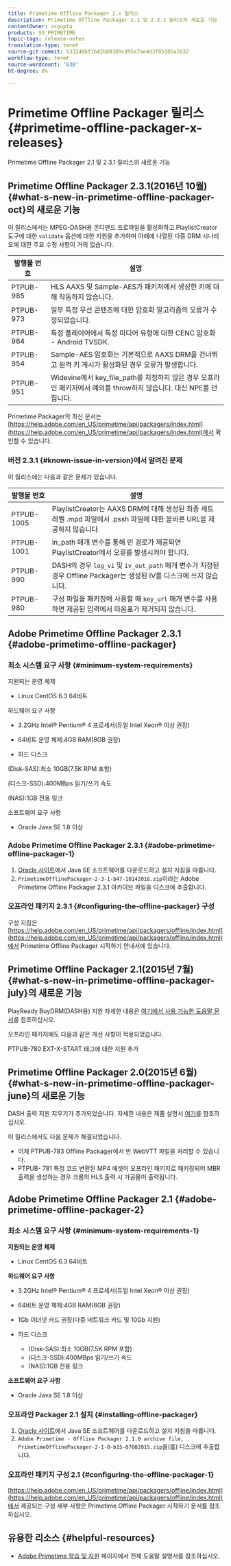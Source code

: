 ```yaml
---
title: Primetime Offline Packager 2.x 릴리스
description: Primetime Offline Packager 2.1 및 2.3.1 릴리스의 새로운 기능
contentOwner: asgupta
products: SG_PRIMETIME
topic-tags: release-notes
translation-type: tm+mt
source-git-commit: b33240bf1b42b80389cd95a7ae4d3f85185a2d32
workflow-type: tm+mt
source-wordcount: '638'
ht-degree: 0%

---
```



# Primetime Offline Packager 릴리스 {#primetime-offline-packager-x-releases}

Primetime Offline Packager 2.1 및 2.3.1 릴리스의 새로운 기능

## Primetime Offline Packager 2.3.1(2016년 10월) {#what-s-new-in-primetime-offline-packager-oct}의 새로운 기능

이 릴리스에서는 MPEG-DASH용 온디맨드 프로파일을 활성화하고 PlaylistCreator 도구에 대한 `validate` 옵션에 대한 지원을 추가하며 아래에 나열된 다중 DRM 시나리오에 대한 주요 수정 사항이 거의 없습니다.

| **발행물 번호** | **설명** |
|---|---|
| PTPUB-985 | HLS AAXS 및 Sample-AES가 패키저에서 생성한 키에 대해 작동하지 않습니다. |
| PTPUB-973 | 일부 특정 무선 콘텐츠에 대한 암호화 알고리즘의 오류가 수정되었습니다. |
| PTPUB-964 | 특정 플레이어에서 특정 미디어 유형에 대한 CENC 암호화 - Android TVSDK. |
| PTPUB-954 | Sample-AES 암호화는 기본적으로 AAXS DRM을 건너뛰고 원격 키 게시가 활성화된 경우 오류가 발생합니다. |
| PTPUB-951 | Widevine에서 key_file_path를 지정하지 않은 경우 오프라인 패키저에서 예외를 throw하지 않습니다. 대신 NPE를 던집니다. |

Primetime Packager의 최신 문서는 [https://help.adobe.com/en_US/primetime/api/packagers/index.html](https://help.adobe.com/en_US/primetime/api/packagers/index.html)에서 확인할 수 있습니다.

### 버전 2.3.1 {#known-issue-in-version}에서 알려진 문제

이 릴리스에는 다음과 같은 문제가 있습니다.

| **발행물 번호** | **설명** |
|---|---|
| PTPUB-1005 | PlaylistCreator는 AAXS DRM에 대해 생성된 최종 세트 레벨 .mpd 파일에서 .pssh 파일에 대한 올바른 URL을 제공하지 않습니다. |
| PTPUB-1001 | in_path 매개 변수를 통해 빈 경로가 제공되면 PlaylistCreator에서 오류를 발생시켜야 합니다. |
| PTPUB-990 | DASH의 경우 `log_vi` 및 `iv_out_path` 매개 변수가 지정된 경우 Offline Packager는 생성된 IV를 디스크에 쓰지 않습니다. |
| PTPUB-980 | 구성 파일을 패키징에 사용할 때 `key_url` 매개 변수를 사용하면 제공된 입력에서 따옴표가 제거되지 않습니다. |

## Adobe Primetime Offline Packager 2.3.1 {#adobe-primetime-offline-packager}

### 최소 시스템 요구 사항 {#minimum-system-requirements}

지원되는 운영 체제

* Linux CentOS 6.3 64비트

하드웨어 요구 사항

* 3.2GHz Intel® Pentium® 4 프로세서(듀얼 Intel Xeon® 이상 권장)

* 64비트 운영 체제:4GB RAM(8GB 권장)

* 하드 디스크

(Disk-SAS):최소 10GB(7.5K RPM 포함)

(디스크-SSD):400MBps 읽기/쓰기 속도

(NAS):1GB 전용 링크

소프트웨어 요구 사항

* Oracle Java SE 1.8 이상

### Adobe Primetime Offline Packager 2.3.1 {#adobe-primetime-offline-packager-1}

1. [Oracle 사이트](https://www.oracle.com/technetwork/java/javase/downloads/index.html)에서 Java SE 소프트웨어를 다운로드하고 설치 지침을 따릅니다.
1. `PrimetimeOfflinePackager-2-3-1-b47-10142016.zip`이라는 Adobe Primetime Offline Packager 2.3.1 아카이브 파일을 디스크에 추출합니다.

### 오프라인 패키지 2.3.1 {#configuring-the-offline-packager} 구성

구성 지침은 [https://help.adobe.com/en_US/primetime/api/packagers/offline/index.html](https://help.adobe.com/en_US/primetime/api/packagers/offline/index.html)에서 Primetime Offline Packager 시작하기 안내서에 있습니다.

## Primetime Offline Packager 2.1(2015년 7월) {#what-s-new-in-primetime-offline-packager-july}의 새로운 기능

PlayReady BuyDRM(DASH용) 지원 자세한 내용은 [여기에서 사용 가능한 도움말 문서](https://help.adobe.com/en_US/primetime/api/packagers/offline/index.html)를 참조하십시오.

오프라인 패키저에도 다음과 같은 개선 사항이 적용되었습니다.

PTPUB-780 EXT-X-START 태그에 대한 지원 추가

## Primetime Offline Packager 2.0(2015년 6월) {#what-s-new-in-primetime-offline-packager-june}의 새로운 기능

DASH 출력 지원 지우기가 추가되었습니다. 자세한 내용은 제품 설명서 [여기](https://help.adobe.com/en_US/primetime/api/packagers/offline/index.html)를 참조하십시오.

이 릴리스에서도 다음 문제가 해결되었습니다.

* 이제 PTPUB-783 Offline Packager에서 빈 WebVTT 파일을 처리할 수 있습니다.
* PTPUB- 781 특정 코드 변환된 MP4 에셋이 오프라인 패키지로 패키징되어 MBR 출력을 생성하는 경우 크롬의 HLS 출력 시 가공물이 출력됩니다.

## Adobe Primetime Offline Packager 2.1 {#adobe-primetime-offline-packager-2}

### 최소 시스템 요구 사항 {#minimum-system-requirements-1}

**지원되는 운영 체제**

* Linux CentOS 6.3 64비트

**하드웨어 요구 사항**

* 3.2GHz Intel® Pentium® 4 프로세서(듀얼 Intel Xeon® 이상 권장)

* 64비트 운영 체제:4GB RAM(8GB 권장)

* 1Gb 이더넷 카드 권장(다중 네트워크 카드 및 10Gb 지원)

* 하드 디스크

   * (Disk-SAS):최소 10GB(7.5K RPM 포함)
   * (디스크-SSD):400MBps 읽기/쓰기 속도
   * (NAS):1GB 전용 링크

**소프트웨어 요구 사항**

* Oracle Java SE 1.8 이상

### 오프라인 Packager 2.1 설치 {#installing-offline-packager}

1. [Oracle 사이트](https://www.oracle.com/technetwork/java/javase/downloads/index.html)에서 Java SE 소프트웨어를 다운로드하고 설치 지침을 따릅니다.
1. `Adobe Primetime - Offline Packager 2.1.0 archive file, PrimetimeOfflinePackager-2-1-0-b15-07082015.zip`을(를) 디스크에 추출합니다.

### 오프라인 패키지 구성 2.1 {#configuring-the-offline-packager-1}

[https://help.adobe.com/en_US/primetime/api/packagers/offline/index.html](https://help.adobe.com/en_US/primetime/api/packagers/offline/index.html)에서 제공되는 구성 세부 사항은 Primetime Offline Packager 시작하기 문서를 참조하십시오.

## 유용한 리소스 {#helpful-resources}

* [Adobe Primetime 학습 및 지원](https://helpx.adobe.com/support/primetime.html) 페이지에서 전체 도움말 설명서를 참조하십시오.